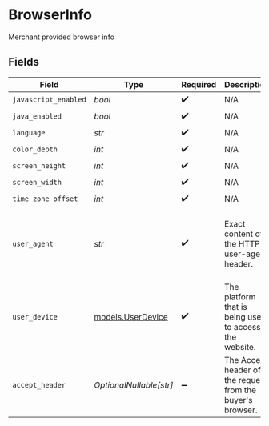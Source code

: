 # BrowserInfo

Merchant provided browser info


## Fields

| Field                                                                                                           | Type                                                                                                            | Required                                                                                                        | Description                                                                                                     | Example                                                                                                         |
| --------------------------------------------------------------------------------------------------------------- | --------------------------------------------------------------------------------------------------------------- | --------------------------------------------------------------------------------------------------------------- | --------------------------------------------------------------------------------------------------------------- | --------------------------------------------------------------------------------------------------------------- |
| `javascript_enabled`                                                                                            | *bool*                                                                                                          | :heavy_check_mark:                                                                                              | N/A                                                                                                             |                                                                                                                 |
| `java_enabled`                                                                                                  | *bool*                                                                                                          | :heavy_check_mark:                                                                                              | N/A                                                                                                             |                                                                                                                 |
| `language`                                                                                                      | *str*                                                                                                           | :heavy_check_mark:                                                                                              | N/A                                                                                                             |                                                                                                                 |
| `color_depth`                                                                                                   | *int*                                                                                                           | :heavy_check_mark:                                                                                              | N/A                                                                                                             |                                                                                                                 |
| `screen_height`                                                                                                 | *int*                                                                                                           | :heavy_check_mark:                                                                                              | N/A                                                                                                             |                                                                                                                 |
| `screen_width`                                                                                                  | *int*                                                                                                           | :heavy_check_mark:                                                                                              | N/A                                                                                                             |                                                                                                                 |
| `time_zone_offset`                                                                                              | *int*                                                                                                           | :heavy_check_mark:                                                                                              | N/A                                                                                                             |                                                                                                                 |
| `user_agent`                                                                                                    | *str*                                                                                                           | :heavy_check_mark:                                                                                              | Exact content of the HTTP user-agent header.                                                                    | Mozilla/5.0 (Windows NT 10.0; Win64; x64) AppleWebKit/537.36 (KHTML, like Gecko) Chrome/120.0.0.0 Safari/537.36 |
| `user_device`                                                                                                   | [models.UserDevice](../models/userdevice.md)                                                                    | :heavy_check_mark:                                                                                              | The platform that is being used to access the website.                                                          | desktop                                                                                                         |
| `accept_header`                                                                                                 | *OptionalNullable[str]*                                                                                         | :heavy_minus_sign:                                                                                              | The Accept header of the request from the buyer's browser.                                                      | */*                                                                                                             |